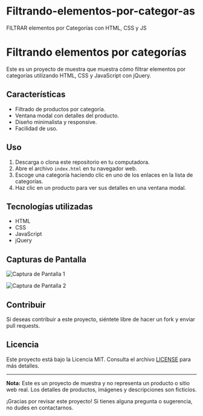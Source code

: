 # Filtrando-elementos-por-categor-as
FILTRAR elementos por Categorías con HTML, CSS y JS
# Filtrando elementos por categorías

Este es un proyecto de muestra que muestra cómo filtrar elementos por categorías utilizando HTML, CSS y JavaScript con jQuery.

## Características

- Filtrado de productos por categoría.
- Ventana modal con detalles del producto.
- Diseño minimalista y responsive.
- Facilidad de uso.

## Uso

1. Descarga o clona este repositorio en tu computadora.
2. Abre el archivo `index.html` en tu navegador web.
3. Escoge una categoría haciendo clic en uno de los enlaces en la lista de categorías.
4. Haz clic en un producto para ver sus detalles en una ventana modal.

## Tecnologías utilizadas

- HTML
- CSS
- JavaScript
- jQuery

## Capturas de Pantalla

![Captura de Pantalla 1](screenshots/screenshot1.png)

![Captura de Pantalla 2](screenshots/screenshot2.png)

## Contribuir

Si deseas contribuir a este proyecto, siéntete libre de hacer un fork y enviar pull requests.

## Licencia

Este proyecto está bajo la Licencia MIT. Consulta el archivo [LICENSE](LICENSE) para más detalles.

---

**Nota:** Este es un proyecto de muestra y no representa un producto o sitio web real. Los detalles de productos, imágenes y descripciones son ficticios.

¡Gracias por revisar este proyecto! Si tienes alguna pregunta o sugerencia, no dudes en contactarnos.
